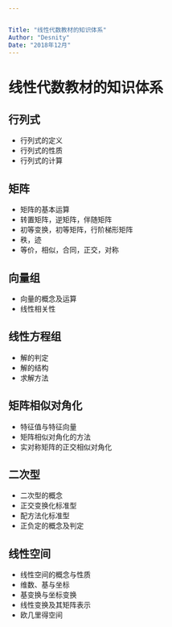 ```yaml
---


Title: "线性代数教材的知识体系"
Author: "Desnity"
Date: "2018年12月"
---
```


# 线性代数教材的知识体系

## 行列式

- 行列式的定义
- 行列式的性质
- 行列式的计算



## 矩阵

- 矩阵的基本运算
- 转置矩阵，逆矩阵，伴随矩阵
- 初等变换，初等矩阵，行阶梯形矩阵
- 秩，迹
- 等价，相似，合同，正交，对称



## 向量组

- 向量的概念及运算
- 线性相关性




## 线性方程组

- 解的判定
- 解的结构
- 求解方法



## 矩阵相似对角化

- 特征值与特征向量
- 矩阵相似对角化的方法
- 实对称矩阵的正交相似对角化



## 二次型

- 二次型的概念
- 正交变换化标准型
- 配方法化标准型
- 正负定的概念及判定



## 线性空间

- 线性空间的概念与性质
- 维数、基与坐标
- 基变换与坐标变换
- 线性变换及其矩阵表示
- 欧几里得空间